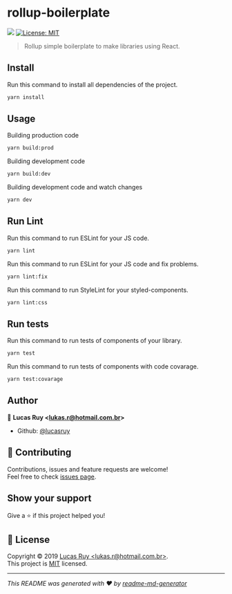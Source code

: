 <h1>rollup-boilerplate</h1>
<p>
  <img src="https://img.shields.io/badge/version-0.0.1-blue.svg?cacheSeconds=2592000" />
  <a href="https://github.com/LucasRuy/rollup-boilerplate/blob/master/LICENSE">
    <img alt="License: MIT" src="https://img.shields.io/badge/License-MIT-yellow.svg" target="_blank" />
  </a>
</p>

> Rollup simple boilerplate to make libraries using React.

## Install

Run this command to install all dependencies of the project.

```sh
yarn install
```

## Usage

Building production code

```sh
yarn build:prod
```

Building development code

```sh
yarn build:dev
```

Building development code and watch changes

```sh
yarn dev
```

## Run Lint

Run this command to run ESLint for your JS code.

```sh
yarn lint
```

Run this command to run ESLint for your JS code and fix problems.

```sh
yarn lint:fix
```

Run this command to run StyleLint for your styled-components.

```sh
yarn lint:css
```

## Run tests

Run this command to run tests of components of your library.

```sh
yarn test
```

Run this command to run tests of components with code covarage.

```sh
yarn test:covarage
```

## Author

👤 **Lucas Ruy &lt;lukas.r@hotmail.com.br&gt;**

- Github: [@lucasruy](https://github.com/lucasruy)

## 🤝 Contributing

Contributions, issues and feature requests are welcome!<br />Feel free to check [issues page](https://github.com/LucasRuy/rollup-boilerplate/issues).

## Show your support

Give a ⭐️ if this project helped you!

## 📝 License

Copyright © 2019 [Lucas Ruy &lt;lukas.r@hotmail.com.br&gt;](https://github.com/lucasruy).<br />
This project is [MIT](https://github.com/LucasRuy/rollup-boilerplate/blob/master/LICENSE) licensed.

---

_This README was generated with ❤️ by [readme-md-generator](https://github.com/kefranabg/readme-md-generator)_
